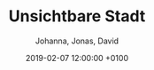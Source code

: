 ---
layout: post
author: "Johanna, Jonas, David"
date:   2019-02-07 12:00:00 +0100
title:  "Unsichtbare Stadt"
text: "On the occasion of the PASSAGEN 2019, the research cluster “Real-Time City“ of TH Köln will be opening its temporary studio at Cologne Ebertplatz. From January 14 to January 20, works and exhibits will be shown which try to unveil and harness the hidden potentials of this much disputed location. 
The centerpiece of the exhibition of “The Invisible City“ will be the idea on how design can open up new and alternate ways of participating in society and the urban space. The projects‘ topics deal with the various connotations and perceptions of Cologne Ebertplatz and critically analyze the different atmospheres, the hidden infrastructures, and the space-time structures of this urban place. At the same time, they tackle the question on what heated debates about public squares and locations tell us about society. The presented works emerged from direct meetings with local actors on-site at Ebertplatz and are characterized by an experimental quality. Visitors are asked to confront themselves with the public usage of Ebertplatz, its possibilities and potentials and, in doing so, to actively contribute to the public design of social spaces. 
The exhibition will take place in the context of the Cologne-based design festival PASSAGEN. PASSAGEN 2019 will also be presenting design interacting with architecture in an urban context. Social and societal challenges for design will also be highlighted. 
KISD would like to thank Maria Wildeis and the City of Cologne for using the premises, and the studio of Sabine Voggenreiter for the organization of the PASSAGEN.  


Photographs © Matthias Karch
"

imgMin: 

  - "https://raw.githubusercontent.com/Ebertplatz/images/master/06-02-2019-post-18/miniaturen/001.jpg"
  - "https://raw.githubusercontent.com/Ebertplatz/images/master/06-02-2019-post-18/miniaturen/002.jpg"
  - "https://raw.githubusercontent.com/Ebertplatz/images/master/06-02-2019-post-18/miniaturen/003.jpg"
  - "https://raw.githubusercontent.com/Ebertplatz/images/master/06-02-2019-post-18/miniaturen/004.jpg"
  - "https://raw.githubusercontent.com/Ebertplatz/images/master/06-02-2019-post-18/miniaturen/005.jpg"
  - "https://raw.githubusercontent.com/Ebertplatz/images/master/06-02-2019-post-18/miniaturen/006.jpg"
  - "https://raw.githubusercontent.com/Ebertplatz/images/master/06-02-2019-post-18/miniaturen/007.jpg"
  - "https://raw.githubusercontent.com/Ebertplatz/images/master/06-02-2019-post-18/miniaturen/008.jpg"
  - "https://raw.githubusercontent.com/Ebertplatz/images/master/06-02-2019-post-18/miniaturen/009.jpg"
  - "https://raw.githubusercontent.com/Ebertplatz/images/master/06-02-2019-post-18/miniaturen/010.jpg"



imgOrig: 
  - "https://raw.githubusercontent.com/Ebertplatz/images/master/06-02-2019-post-18/originale/001.jpg"
  - "https://raw.githubusercontent.com/Ebertplatz/images/master/06-02-2019-post-18/originale/002.jpg"
  - "https://raw.githubusercontent.com/Ebertplatz/images/master/06-02-2019-post-18/originale/003.jpg"
  - "https://raw.githubusercontent.com/Ebertplatz/images/master/06-02-2019-post-18/originale/004.jpg"
  - "https://raw.githubusercontent.com/Ebertplatz/images/master/06-02-2019-post-18/originale/005.jpg"
  - "https://raw.githubusercontent.com/Ebertplatz/images/master/06-02-2019-post-18/originale/006.jpg"
  - "https://raw.githubusercontent.com/Ebertplatz/images/master/06-02-2019-post-18/originale/007.jpg"
  - "https://raw.githubusercontent.com/Ebertplatz/images/master/06-02-2019-post-18/originale/008.jpg"
  - "https://raw.githubusercontent.com/Ebertplatz/images/master/06-02-2019-post-18/originale/009.jpg"
  - "https://raw.githubusercontent.com/Ebertplatz/images/master/06-02-2019-post-18/originale/010.jpg"
 

---